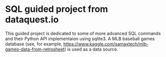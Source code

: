 # SQL guided project from dataquest.io

This guided project is dedicated to some of more advanced SQL commands and their Python API implementaion using sqlite3. A MLB baseball games database (see, for example, https://www.kaggle.com/samaxtech/mlb-games-data-from-retrosheet) is used as a data source.
